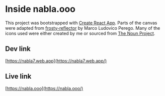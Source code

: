 # Inside nabla.ooo

This project was bootstrapped with [Create React App](https://github.com/facebook/create-react-app).
Parts of the canvas were adapted from [frosty-reflector](https://codesandbox.io/s/23xxw) by Marco Ludovico Perego.
Many of the icons used were either created by me or sourced from [The Noun Project](https://thenounproject.com/).

## Dev link

[https://nabla7.web.app](https://nabla7.web.app/)

## Live link

[https://nabla.ooo](https://nabla.ooo/)
